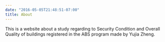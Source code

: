 ```yaml
---
date: "2016-05-05T21:48:51-07:00"
title: About
---
```


This is a website about a study regarding to Security Condition and Overall Quality of buildings registered in the ABS program made by Yujia Zheng.